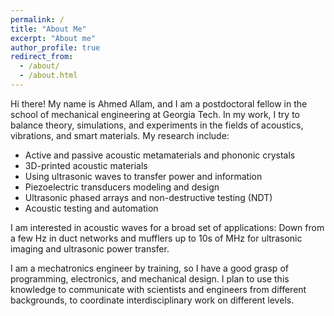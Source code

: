 ```yaml
---
permalink: /
title: "About Me"
excerpt: "About me"
author_profile: true
redirect_from: 
  - /about/
  - /about.html
---
```


Hi there! My name is Ahmed Allam, and I am a postdoctoral fellow in the school of mechanical
engineering at Georgia Tech. In my work, I try to balance theory, simulations, and experiments
in the fields of acoustics, vibrations, and smart materials. My research include:
* Active and passive acoustic metamaterials and phononic crystals
* 3D-printed acoustic materials
* Using ultrasonic waves to transfer power and information
* Piezoelectric transducers modeling and design
* Ultrasonic phased arrays and non-destructive testing (NDT)
* Acoustic testing and automation

I am interested in acoustic waves for a broad set of applications: Down from a few Hz in duct networks
and mufflers up to 10s of MHz for ultrasonic imaging and ultrasonic power transfer. 

I am a mechatronics engineer by training, so I have a good grasp of programming, electronics, and mechanical design. 
I plan to use this knowledge to communicate with scientists and engineers from different backgrounds, 
to coordinate interdisciplinary work on different levels.
